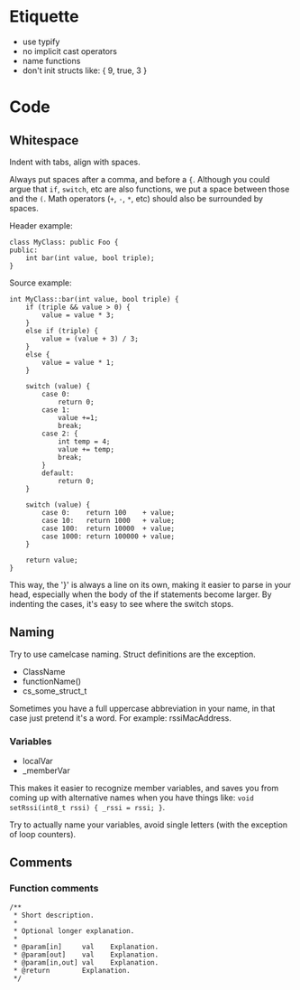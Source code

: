 
# Etiquette

- use typify
- no implicit cast operators
- name functions
- don't init structs like: { 9, true, 3 }


# Code

## Whitespace

Indent with tabs, align with spaces.

Always put spaces after a comma, and before a `{`.
Although you could argue that `if`, `switch`, etc are also functions, we put a space between those and the `(`.
Math operators (`+`, `-`, `*`, etc) should also be surrounded by spaces.

Header example:
```
class MyClass: public Foo {
public:
	int bar(int value, bool triple);
}
```

Source example:
```
int MyClass::bar(int value, bool triple) {
	if (triple && value > 0) {
		value = value * 3;
	}
	else if (triple) {
		value = (value + 3) / 3;
	}
	else {
		value = value * 1;
	}

	switch (value) {
		case 0:
			return 0;
		case 1:
			value +=1;
			break;
		case 2: {
			int temp = 4;
			value += temp;
			break;
		}
		default:
			return 0;
	}

	switch (value) {
		case 0:    return 100    + value;
		case 10:   return 1000   + value;
		case 100:  return 10000  + value;
		case 1000: return 100000 + value;
	}

	return value;
}
```

This way, the '}' is always a line on its own, making it easier to parse in your head, especially when the body of the if statements become larger.
By indenting the cases, it's easy to see where the switch stops.



## Naming

Try to use camelcase naming. Struct definitions are the exception.

- ClassName
- functionName()
- cs_some_struct_t

Sometimes you have a full uppercase abbreviation in your name, in that case just pretend it's a word. For example: rssiMacAddress.

### Variables

- localVar
- _memberVar

This makes it easier to recognize member variables, and saves you from coming up with alternative names when you have things like: `void setRssi(int8_t rssi) { _rssi = rssi; }`.

Try to actually name your variables, avoid single letters (with the exception of loop counters).


## Comments

### Function comments
```
/**
 * Short description.
 *
 * Optional longer explanation.
 *
 * @param[in]     val    Explanation.
 * @param[out]    val    Explanation.
 * @param[in,out] val    Explanation.
 * @return        Explanation.
 */
```
